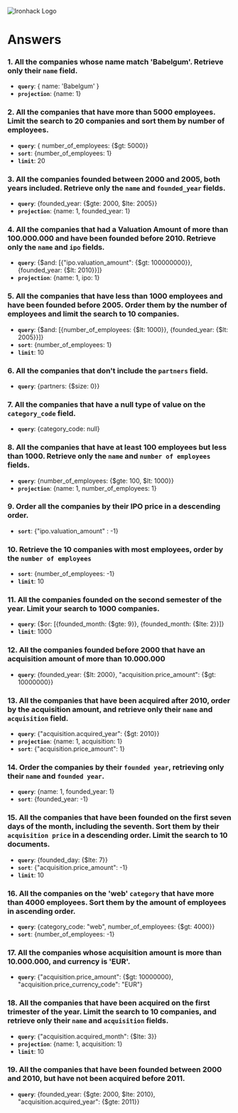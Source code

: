 ![Ironhack Logo](https://i.imgur.com/1QgrNNw.png)

# Answers

### 1. All the companies whose name match 'Babelgum'. Retrieve only their `name` field.
- **`query`**: { name: 'Babelgum' }
- **`projection`**: {name: 1}

### 2. All the companies that have more than 5000 employees. Limit the search to 20 companies and sort them by **number of employees**.
- **`query`**: { number_of_employees: {$gt: 5000}}
- **`sort`**: {number_of_employees: 1}
- **`limit`**: 20

### 3. All the companies founded between 2000 and 2005, both years included. Retrieve only the `name` and `founded_year` fields.
- **`query`**: {founded_year: {$gte: 2000, $lte: 2005}}
- **`projection`**: {name: 1, founded_year: 1}

### 4. All the companies that had a Valuation Amount of more than 100.000.000 and have been founded before 2010. Retrieve only the `name` and `ipo` fields.
- **`query`**: {$and: [{"ipo.valuation_amount": {$gt: 100000000}}, {founded_year: {$lt: 2010}}]}
- **`projection`**: {name: 1, ipo: 1}

### 5. All the companies that have less than 1000 employees and have been founded before 2005. Order them by the number of employees and limit the search to 10 companies.
- **`query`**: {$and: [{number_of_employees: {$lt: 1000}}, {founded_year: {$lt: 2005}}]}
- **`sort`**: {number_of_employees: 1}
- **`limit`**: 10

### 6. All the companies that don't include the `partners` field.
- **`query`**: {partners: {$size: 0}}

### 7. All the companies that have a null type of value on the `category_code` field.
- **`query`**: {category_code: null}

### 8. All the companies that have at least 100 employees but less than 1000. Retrieve only the `name` and `number of employees` fields.
- **`query`**: {number_of_employees: {$gte: 100, $lt: 1000}}
- **`projection`**: {name: 1, number_of_employees: 1}

### 9. Order all the companies by their IPO price in a descending order.
- **`sort`**: {"ipo.valuation_amount" : -1}

### 10. Retrieve the 10 companies with most employees, order by the `number of employees`
- **`sort`**: {number_of_employees: -1}
- **`limit`**: 10

### 11. All the companies founded on the second semester of the year. Limit your search to 1000 companies.
- **`query`**: {$or: [{founded_month: {$gte: 9}}, {founded_month: {$lte: 2}}]}
- **`limit`**: 1000

### 12. All the companies founded before 2000 that have an acquisition amount of more than 10.000.000
- **`query`**: {founded_year: {$lt: 2000}, "acquisition.price_amount": {$gt: 10000000}}

### 13. All the companies that have been acquired after 2010, order by the acquisition amount, and retrieve only their `name` and `acquisition` field.
- **`query`**: {"acquisition.acquired_year": {$gt: 2010}}
- **`projection`**: {name: 1, acquisition: 1}
- **`sort`**: {"acquisition.price_amount": 1}

### 14. Order the companies by their `founded year`, retrieving only their `name` and `founded year`.
- **`query`**: {name: 1, founded_year: 1}
- **`sort`**: {founded_year: -1}

### 15. All the companies that have been founded on the first seven days of the month, including the seventh. Sort them by their `acquisition price` in a descending order. Limit the search to 10 documents.
- **`query`**: {founded_day: {$lte: 7}}
- **`sort`**: {"acquisition.price_amount": -1}
- **`limit`**: 10

### 16. All the companies on the 'web' `category` that have more than 4000 employees. Sort them by the amount of employees in ascending order.
- **`query`**: {category_code: "web", number_of_employees: {$gt: 4000}}
- **`sort`**: {number_of_employees: -1}

### 17. All the companies whose acquisition amount is more than 10.000.000, and currency is 'EUR'.
- **`query`**: {"acquisition.price_amount": {$gt: 10000000}, "acquisition.price_currency_code": "EUR"}

### 18. All the companies that have been acquired on the first trimester of the year. Limit the search to 10 companies, and retrieve only their `name` and `acquisition` fields.
- **`query`**: {"acquisition.acquired_month": {$lte: 3}}
- **`projection`**: {name: 1, acquisition: 1}
- **`limit`**: 10

### 19. All the companies that have been founded between 2000 and 2010, but have not been acquired before 2011.
- **`query`**: {founded_year: {$gte: 2000, $lte: 2010}, "acquisition.acquired_year": {$gte: 2011}}